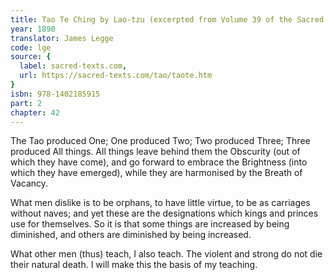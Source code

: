 ```yaml
---
title: Tao Te Ching by Lao-tzu (excerpted from Volume 39 of the Sacred Books of the East.)
year: 1890
translator: James Legge
code: lge
source: {
  label: sacred-texts.com,
  url: https://sacred-texts.com/tao/taote.htm
}
isbn: 978-1402185915
part: 2
chapter: 42
---
```

The Tao produced One; One produced Two; Two produced Three; Three produced All things. All things leave behind them the Obscurity (out of which they have come), and go forward to embrace the Brightness (into which they have emerged), while they are harmonised by the Breath of Vacancy. 

What men dislike is to be orphans, to have little virtue, to be as carriages without naves; and yet these are the designations which kings and princes use for themselves. So it is that some things are increased by being diminished, and others are diminished by being increased. 

What other men (thus) teach, I also teach. The violent and strong do not die their natural death. I will make this the basis of my teaching.